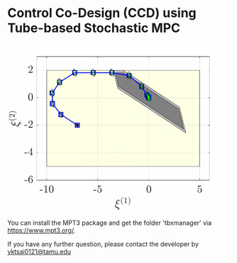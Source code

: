 # Control Co-Design (CCD) using Tube-based Stochastic MPC

![Stochastic tube-based MPC on a state plane.](results_mpc_test/GIF_plane.gif)


You can install the MPT3 package and get the folder 'tbxmanager' via https://www.mpt3.org/.

If you have any further question, please contact the developer by yktsai0121@tamu.edu
